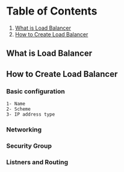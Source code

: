 # Table of Contents
1. [What is Load Balancer](#What-is-load-balancer)
2. [How to Create Load Balancer](#how-to-create-loadbalancer)

## What is Load Balancer

## How to Create Load Balancer

### Basic configuration
    1- Name
    2- Scheme
    3- IP address type
    
### Networking

### Security Group

### Listners and Routing
